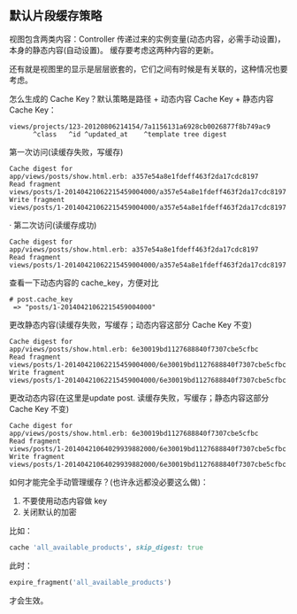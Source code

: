 ## 默认片段缓存策略

视图包含两类内容：Controller 传递过来的实例变量(动态内容，必需手动设置)，本身的静态内容(自动设置)。
缓存要考虑这两种内容的更新。

还有就是视图里的显示是层层嵌套的，它们之间有时候是有关联的，这种情况也要考虑。

怎么生成的 Cache Key？默认策略是路径 + 动态内容 Cache Key + 静态内容 Cache Key：

```
views/projects/123-20120806214154/7a1156131a6928cb0026877f8b749ac9
      ^class   ^id ^updated_at    ^template tree digest
```

第一次访问(读缓存失败，写缓存)

```
Cache digest for
app/views/posts/show.html.erb: a357e54a8e1fdeff463f2da17cdc8197
Read fragment
views/posts/1-20140421062215459004000/a357e54a8e1fdeff463f2da17cdc8197
Write fragment
views/posts/1-20140421062215459004000/a357e54a8e1fdeff463f2da17cdc8197
```
·
第二次访问(读缓存成功)

```
Cache digest for
app/views/posts/show.html.erb: a357e54a8e1fdeff463f2da17cdc8197
Read fragment
views/posts/1-20140421062215459004000/a357e54a8e1fdeff463f2da17cdc8197
```

查看一下动态内容的 cache_key，方便对比

```
# post.cache_key
 => "posts/1-20140421062215459004000"
```

更改静态内容(读缓存失败，写缓存；动态内容这部分 Cache Key 不变)

```
Cache digest for
app/views/posts/show.html.erb: 6e30019bd1127688840f7307cbe5cfbc
Read fragment
views/posts/1-20140421062215459004000/6e30019bd1127688840f7307cbe5cfbc
Write fragment
views/posts/1-20140421062215459004000/6e30019bd1127688840f7307cbe5cfbc
```

更改动态内容(在这里是update post. 读缓存失败，写缓存；静态内容这部分 Cache Key 不变)

```
Cache digest for
app/views/posts/show.html.erb: 6e30019bd1127688840f7307cbe5cfbc
Read fragment
views/posts/1-20140421064029939882000/6e30019bd1127688840f7307cbe5cfbc
Write fragment
views/posts/1-20140421064029939882000/6e30019bd1127688840f7307cbe5cfbc
```

如何才能完全手动管理缓存？(也许永远都没必要这么做)：

1. 不要使用动态内容做 key
2. 关闭默认的加密

比如：

```ruby
cache 'all_available_products', skip_digest: true
```

此时：

```ruby
expire_fragment('all_available_products')
```

才会生效。

